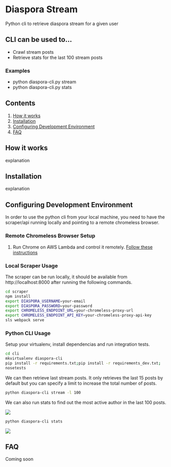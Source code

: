 # Diaspora Stream

Python cli to retrieve diaspora stream for a given user

## CLI can be used to...

* Crawl stream posts
* Retrieve stats for the last 100 stream posts

### Examples

* python diaspora-cli.py stream
* python diaspora-cli.py stats


## Contents
1. [How it works](#how-it-works)
1. [Installation](#installation)
1. [Configuring Development Environment](#configuring-development-environment)
1. [FAQ](#faq)


## How it works

explanation

## Installation

explanation


## Configuring Development Environment

In order to use the python cli from your local machine, you need to have the scraper/api running locally and pointing to a remote chromeless browser.

### Remote Chromeless Browser Setup

1. Run Chrome on AWS Lambda and control it remotely.
[Follow these instructions](https://github.com/graphcool/chromeless/tree/master/serverless#setup)

### Local Scraper Usage

The scraper can be run locally, it should be available
from http://localhost:8000 after running the following commands.

```sh
cd scraper
npm install
export DIASPORA_USERNAME=your-email
export DIASPORA_PASSWORD=your-password
export CHROMELESS_ENDPOINT_URL=your-chromeless-proxy-url
export CHROMELESS_ENDPOINT_API_KEY=your-chromeless-proxy-api-key
sls webpack serve
```

### Python CLI Usage

Setup your virtualenv, install dependencias and run integration tests.

```sh
cd cli
mkvirtualenv diaspora-cli
pip install -r requirements.txt;pip install -r requirements_dev.txt;
nosetests
```

We can then retrieve last stream posts. It only retrieves the last 15 posts by default but you can specify a limit to increase the total number of posts.

```sh
python diaspora-cli stream -l 100
```

We can also run stats to find out the most active author in the last 100 posts.

![](http://github.com/panchorifa/diaspora/docs/stream.png)

```sh
python diaspora-cli stats
```

![](http://github.com/panchorifa/diaspora/docs/stats.png)



## FAQ

Coming soon
